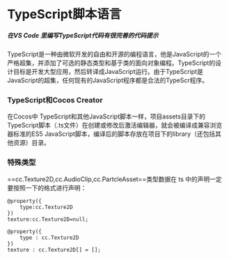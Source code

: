 # TypeScript脚本语言

##### 在VS Code 里编写TypeScript代码有很完善的代码提示

TypeScript是一种由微软开发的自由和开源的编程语言，他是JavaScript的一个严格超集，并添加了可选的静态类型和基于类的面向对象编程。TypeScript的设计目标是开发大型应用，然后转译成JavaScript运行。由于TypeScript是JavaScript的超集，任何现有的JavaScript程序都是合法的TypeScr程序。

### TypeScript和Cocos Creator

在Cocos中 TypeScript和其他JavaScript脚本一样，项目assets目录下的TypeScript脚本（.ts文件）在创建或修改后激活编辑器，就会被编译成兼容浏览器标准的ES5 JavaScript脚本，编译后的脚本存放在项目下的library（还包括其他资源）目录。

### 特殊类型

==cc.Texture2D,cc.AudioClip,cc.PartcleAsset==类型数据在 ts 中的声明一定要按照一下的格式进行声明：

```
@property({
	type:cc.Texture2D
})
texture:cc.Texture2D=null;

@property({
	type : cc.Texture2D
})
texture : cc.Texture2D[] = [];
```

